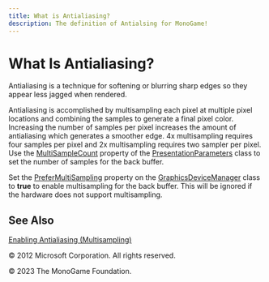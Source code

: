 ```yaml
---
title: What is Antialiasing?
description: The definition of Antialsing for MonoGame!
---
```


# What Is Antialiasing?

Antialiasing is a technique for softening or blurring sharp edges so they appear less jagged when rendered.

Antialiasing is accomplished by multisampling each pixel at multiple pixel locations and combining the samples to generate a final pixel color. Increasing the number of samples per pixel increases the amount of antialiasing which generates a smoother edge. 4x multisampling requires four samples per pixel and 2x multisampling requires two sampler per pixel. Use the [MultiSampleCount](xref:Microsoft.Xna.Framework.Graphics.PresentationParameters.MultiSampleCount) property of the [PresentationParameters](xref:Microsoft.Xna.Framework.Graphics.PresentationParameters) class to set the number of samples for the back buffer.

Set the [PreferMultiSampling](xref:Microsoft.Xna.Framework.GraphicsDeviceManager.PreferMultiSampling) property on the [GraphicsDeviceManager](xref:Microsoft.Xna.Framework.GraphicsDeviceManager) class to **true** to enable multisampling for the back buffer. This will be ignored if the hardware does not support multisampling.

## See Also

[Enabling Antialiasing (Multisampling)](../howto/HowTo_Enable_Anti_Aliasing.md)  

© 2012 Microsoft Corporation. All rights reserved.  

© 2023 The MonoGame Foundation.
